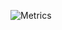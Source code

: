 ![Metrics](https://gist.githubusercontent.com/littleTT0704/dad350878defbdbb6570a113e39fa396/raw/github-metrics.svg)
